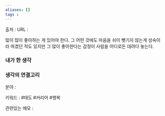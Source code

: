 ```yaml
---
aliases: []
tags :
---
```

출처 : 
URL : 

많이 많이 좋아하는 게 있어야 한다. 그 어떤 것에도 마음을 쉬이 뺏기지 않는게 성숙이라 여겼던 적도 있지만 그 많이 좋아한다는 감정이 사람을 어디로든 데려다 놓는다.

### 내가 한 생각

### 생각의 연결고리
분야 : 

키워드 : #태도 #커리어 #행복 

관련있는 메모 : 